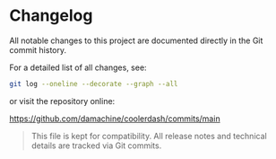 # Changelog

All notable changes to this project are documented directly in the Git commit history.

For a detailed list of all changes, see:

```bash
git log --oneline --decorate --graph --all
```

or visit the repository online:

https://github.com/damachine/coolerdash/commits/main

> This file is kept for compatibility. All release notes and technical details are tracked via Git commits.
